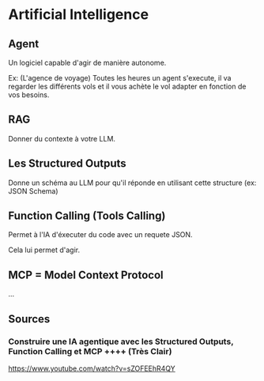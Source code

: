 # Artificial Intelligence


## Agent

Un logiciel capable d'agir de manière autonome.


Ex: (L'agence de voyage) Toutes les heures un agent s'execute, il va regarder les différents vols et il vous achète le vol adapter en fonction de vos besoins.


## RAG

Donner du contexte à votre LLM.


## Les Structured Outputs

Donne un schéma au LLM pour qu'il réponde en utilisant cette structure (ex: JSON Schema)


## Function Calling (Tools Calling)

Permet à l'IA d'éxecuter du code avec un requete JSON.

Cela lui permet d'agir.


## MCP = Model Context Protocol

...

## Sources


### Construire une IA agentique avec les Structured Outputs, Function Calling et MCP ++++ (Très Clair)


https://www.youtube.com/watch?v=sZOFEEhR4QY
